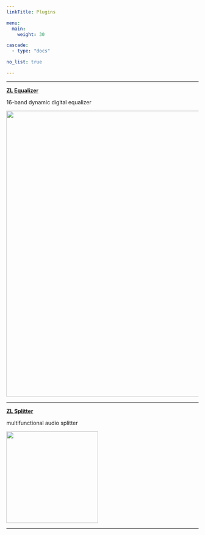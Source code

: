 ```yaml
---
linkTitle: Plugins

menu:
  main:
    weight: 30

cascade:
  - type: "docs"

no_list: true

---
```


___

**[ZL Equalizer](/plugins/zlequalizer)**

16-band dynamic digital equalizer

<img src="/images/zlequalizer/dark_crop.png" style="width:750px; max-width: 100%; height: auto" />

___

**[ZL Splitter](/plugins/zlsplitter)**

multifunctional audio splitter

<img src="/images/zlsplitter/dark_crop.png" style="width:240px; max-width: 100%; height: auto"/>

___
